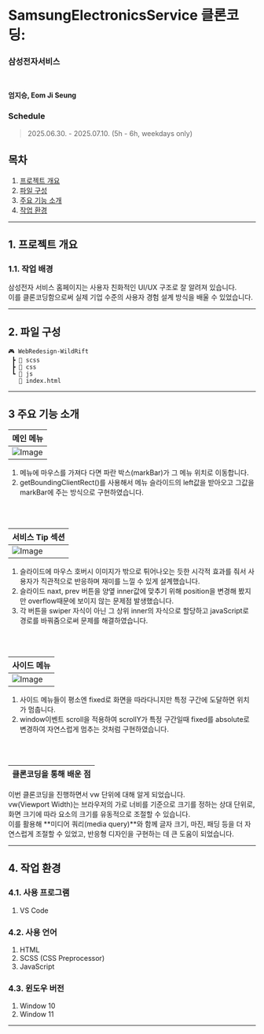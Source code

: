 # **SamsungElectronicsService 클론코딩:**
### 삼성전자서비스

<br/>

**엄지승, Eom Ji Seung**        


### **Schedule**
> 2025.06.30. - 2025.07.10. (5h - 6h, weekdays only)

## 목차

1. [프로젝트 개요](#1-프로젝트-개요)   
2. [파일 구성](#2-파일-구성)   
3. [주요 기능 소개](#3-주요-기능-소개)    
4. [작업 환경](#4-작업-환경)   

---

## 1. 프로젝트 개요

### 1.1. 작업 배경
삼성전자 서비스 홈페이지는 사용자 친화적인 UI/UX 구조로 잘 알려져 있습니다.  
이를 클론코딩함으로써 실제 기업 수준의 사용자 경험 설계 방식을 배울 수 있었습니다.
</br>

---

## 2. 파일 구성

```
🎮 WebRedesign-WildRift
 ┣ 📂 scss
 ┣ 📂 css
 ┗ 📂 js
   📄 index.html
```


---

## 3 주요 기능 소개  
| 메인 메뉴                                                                                                          | 
| :------------------------------------------------------------------------------------------------------------------------------ |
| ![Image](https://github.com/user-attachments/assets/a9eb7bd6-10ad-4a85-81e5-22e458fcab7c) |  
1. 메뉴에 마우스를 가져다 다면 파란 박스(markBar)가 그 메뉴 위치로 이동합니다.  
2. getBoundingClientRect()를 사용해서 메뉴 슬라이드의 left값을 받아오고 그값을 markBar에 주는 방식으로 구현하였습니다.
<br/>
</br>

| 서비스 Tip 섹션                                                                                                          | 
| :------------------------------------------------------------------------------------------------------------------------------ |
| ![Image](https://github.com/user-attachments/assets/77094d12-7d34-454c-8940-c090645e0fbc)  |  
1.  슬라이드에 마우스 호버시 이미지가 밖으로 튀어나오는 듯한 시각적 효과를 줘서 사용자가 직관적으로 반응하며 재미를 느낄 수 있게 설계했습니다.  
2.  슬라이드 naxt, prev 버튼을 양옆 inner값에 맞추기 위해 position을 변경해 봤지만 overflow때문에 보이지 않는 문제점 발생했습니다.
3.  각 버튼을 swiper 자식이 아닌 그 상위 inner의 자식으로 할당하고 javaScript로 경로를 바꿔줌으로써 문제를 해결하였습니다.
<br/>
</br>  

| 사이드 메뉴                                                                                                          | 
| :------------------------------------------------------------------------------------------------------------------------------ |
| ![Image](https://github.com/user-attachments/assets/9525e492-cb42-4f64-95b6-6d7267c60b4a)  |
1. 사이드 메뉴들이 평소엔 fixed로 화면을 따라다니지만 특정 구간에 도달하면 위치가 멈춥니다.
2. window이벤트 scroll을 적용하여 scrollY가 특정 구간일때 fixed를 absolute로 변경하여 자연스럽게 멈추는 것처럼 구현하였습니다.
<br/>  
</br>

| 클론코딩을 통해 배운 점                                                                                                          | 
| :------------------------------------------------------------------------------------------------------------------------------ |
이번 클론코딩을 진행하면서 vw 단위에 대해 알게 되었습니다.  
vw(Viewport Width)는 브라우저의 가로 너비를 기준으로 크기를 정하는 상대 단위로, 화면 크기에 따라 요소의 크기를 유동적으로 조절할 수 있습니다.  
이를 활용해 **미디어 쿼리(media query)**와 함께 글자 크기, 마진, 패딩 등을 더 자연스럽게 조절할 수 있었고, 반응형 디자인을 구현하는 데 큰 도움이 되었습니다.  
  

---

## 4. 작업 환경
### 4.1. 사용 프로그램
1. VS Code

### 4.2. 사용 언어
1. HTML
2. SCSS (CSS Preprocessor)
3. JavaScript

### 4.3. 윈도우 버전
1. Window 10
2. Window 11

---
